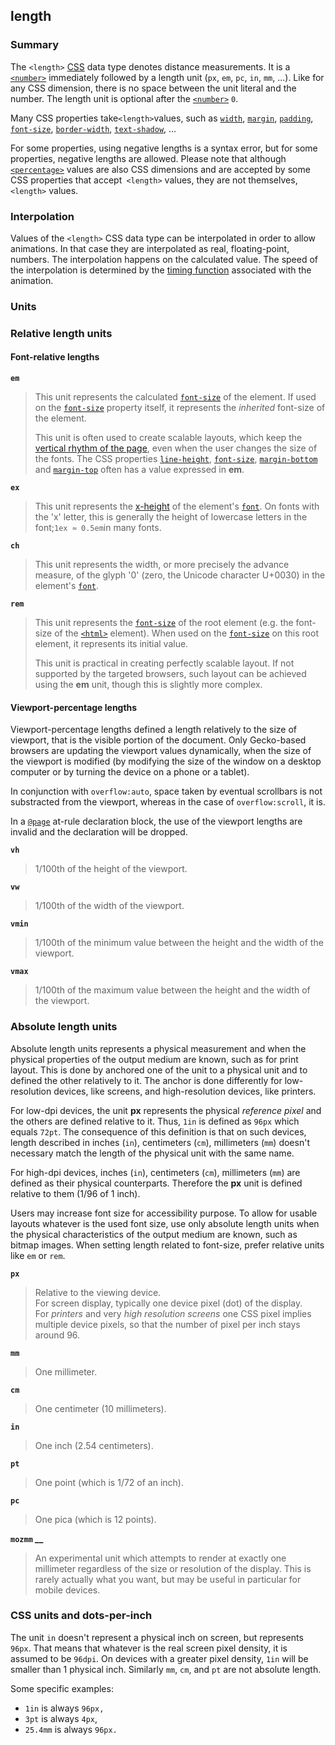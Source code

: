 ## length

### Summary

The `<length>` [CSS][0] data type denotes distance measurements. It is a [`<number>`][1] immediately followed by a length unit (`px`, `em`, `pc`, `in`, `mm`, ...). Like for any CSS dimension, there is no space between the unit literal and the number. The length unit is optional after the [`<number>`][1] `0`.

Many CSS properties take` <length> `values, such as [`width`][2], [`margin`][3],  [`padding`][4], [`font-size`][5], [`border-width`][6], [`text-shadow`][7], ...

For some properties, using negative lengths is a syntax error, but for some properties, negative lengths are allowed. Please note that although [`<percentage>`][8] values are also CSS dimensions and are accepted by some CSS properties that accept` <length>` values, they are not themselves, `<length>` values.

### Interpolation

Values of the `<length>` CSS data type can be interpolated in order to allow animations. In that case they are interpolated as real, floating-point, numbers. The interpolation happens on the calculated value. The speed of the interpolation is determined by the [timing function][9] associated with the animation.

### Units

### Relative length units

#### Font-relative lengths

**`em`**

> This unit represents the calculated [`font-size`][5] of the element. If used on the [`font-size`][5] property itself, it represents the _inherited_ font-size of the element.
> 
> This unit is often used to create scalable layouts, which keep the [vertical rhythm of the page][10], even when the user changes the size of the fonts. The CSS properties [`line-height`][11], [`font-size`][5], [`margin-bottom`][12] and [`margin-top`][13] often has a value expressed in **em**.
> 

**`ex`**

> This unit represents the [x-height][14] of the element's [`font`][15]. On fonts with the 'x' letter, this is generally the height of lowercase letters in the font;` 1ex ≈ 0.5em `in many fonts.

**`ch`**

> This unit represents the width, or more precisely the advance measure, of the glyph '0' (zero, the Unicode character U+0030) in the element's [`font`][15].

**`rem`**

> This unit represents the [`font-size`][5] of the root element (e.g. the font-size of the [`<html>`][16] element). When used on the [`font-size`][5] on this root element, it represents its initial value.
> 
> This unit is practical in creating perfectly scalable layout. If not supported by the targeted browsers, such layout can be achieved using the **em** unit, though this is slightly more complex.
> 

#### Viewport-percentage lengths

Viewport-percentage lengths defined a length relatively to the size of viewport, that is the visible portion of the document. Only Gecko-based browsers are updating the viewport values dynamically, when the size of the viewport is modified (by modifying the size of the window on a desktop computer or by turning the device on a phone or a tablet).

In conjunction with `overflow:auto`, space taken by eventual scrollbars is not substracted from the viewport, whereas in the case of `overflow:scroll`, it is.

In a [`@page`][17] at-rule declaration block, the use of the viewport lengths are invalid and the declaration will be dropped.

**`vh`**

> 1/100th of the height of the viewport.

**`vw`**

> 1/100th of the width of the viewport.

**`vmin`**

> 1/100th of the minimum value between the height and the width of the viewport.

**`vmax`**

> 1/100th of the maximum value between the height and the width of the viewport.

### Absolute length units

Absolute length units represents a physical measurement and when the physical properties of the output medium are known, such as for print layout. This is done by anchored one of the unit to a physical unit and to defined the other relatively to it. The anchor is done differently for low-resolution devices, like screens, and high-resolution devices, like printers.

For low-dpi devices, the unit **px** represents the physical _reference pixel_ and the others are defined relative to it. Thus, `1in` is defined as `96px` which equals `72pt`. The consequence of this definition is that on such devices, length described in inches (`in`), centimeters (`cm`), millimeters (`mm`) doesn't necessary match the length of the physical unit with the same name.

For high-dpi devices, inches (`in`), centimeters (`cm`), millimeters (`mm`) are defined as their physical counterparts. Therefore the **px** unit is defined relative to them (1/96 of 1 inch).

Users may increase font size for accessibility purpose. To allow for usable layouts whatever is the used font size, use only absolute length units when the physical characteristics of the output medium are known, such as bitmap images. When setting length related to font-size, prefer relative units like `em` or `rem`.

**`px`**

> Relative to the viewing device.  
> For screen display, typically one device pixel (dot) of the display.  
> For _printers_ and very _high resolution screens_ one CSS pixel implies multiple device pixels, so that the number of pixel per inch stays around 96\.

**`mm`**

> One millimeter.

**`cm`**

> One centimeter (10 millimeters).

**`in`**

> One inch (2.54 centimeters).

**`pt`**

> One point (which is 1/72 of an inch).

**`pc`**

> One pica (which is 12 points).

**`mozmm` __**

> An experimental unit which attempts to render at exactly one millimeter regardless of the size or resolution of the display. This is rarely actually what you want, but may be useful in particular for mobile devices.

### CSS units and dots-per-inch

The unit `in` doesn't represent a physical inch on screen, but represents `96px`. That means that whatever is the real screen pixel density, it is assumed to be `96dpi`. On devices with a greater pixel density, `1in` will be smaller than 1 physical inch. Similarly `mm`, `cm`, and `pt` are not absolute length.

Some specific examples:

* `1in` is always `96px,`
* `3pt` is always `4px`,
* `25.4mm` is always `96px.`


[0]: https://developer.mozilla.org/en/CSS "CSS"
[1]: https://developer.mozilla.org/en/docs/Web/CSS/number "The documentation about this has not yet been written; please consider contributing!"
[2]: https://developer.mozilla.org/en/docs/Web/CSS/width "The width CSS property specifies the width of the content area of an element. The content area is inside the padding, border, and margin of the element."
[3]: https://developer.mozilla.org/en/docs/Web/CSS/margin "The margin CSS property sets the margin for all four sides. It is a shorthand to avoid setting each side separately with the other margin properties: margin-top, margin-right, margin-bottom and margin-left.
 Negative values are also allowed."
[4]: https://developer.mozilla.org/en/docs/Web/CSS/padding "The padding CSS property sets the required padding space on all sides of an element. The padding area is the space between the content of the element and its border. Negative values are not allowed."
[5]: https://developer.mozilla.org/en/docs/Web/CSS/font-size "The font-size CSS property specifies the size of the font – specifically the desired height of glyphs from the font. Setting the font size may, in turn, change the size of other items, since it is used to compute the value of em and ex length units."
[6]: https://developer.mozilla.org/en/docs/Web/CSS/border-width "Technical review completed."
[7]: https://developer.mozilla.org/en/docs/Web/CSS/text-shadow "The text-shadow CSS property adds shadows to text. It accepts a comma-separated list of shadows to be applied to the text and text-decorations of the element."
[8]: https://developer.mozilla.org/en/docs/Web/CSS/percentage "The documentation about this has not yet been written; please consider contributing!"
[9]: https://developer.mozilla.org/en/CSS/timing-function "timing-function"
[10]: http://24ways.org/2006/compose-to-a-vertical-rhythm "http://24ways.org/2006/compose-to-a-vertical-rhythm"
[11]: https://developer.mozilla.org/en/docs/Web/CSS/line-height "On block level elements, the line-height CSS property specifies the minimal height of line boxes within the element."
[12]: https://developer.mozilla.org/en/docs/Web/CSS/margin-bottom "The margin-bottom CSS property of an element sets the margin space required on the bottom of an element. A negative value is also allowed."
[13]: https://developer.mozilla.org/en/docs/Web/CSS/margin-top "The margin-top CSS property of an element sets the margin space required on the top of an element. A negative value is also allowed."
[14]: http://en.wikipedia.org/wiki/X-height "http://en.wikipedia.org/wiki/X-height"
[15]: https://developer.mozilla.org/en/docs/Web/CSS/font "The font CSS property is either a shorthand property for setting font-style, font-variant, font-weight, font-size, line-height and font-family, or a way to set the element's font to a system font, using specific keywords."
[16]: https://developer.mozilla.org/en/docs/Web/HTML/Element/html "The HTML root element (<html>) represents the root of an HTML document. All other elements must be descendants of this element."
[17]: https://developer.mozilla.org/en/docs/Web/CSS/@page "The @page CSS at-rule is used to modify some CSS properties when printing a document. You can't change all CSS properties with @page. You can only change the margins, orphans, widows, and page breaks of the document. Attempts to change any other CSS properties will be ignored."